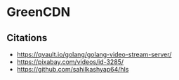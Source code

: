 # GreenCDN

## Citations
* https://qvault.io/golang/golang-video-stream-server/
* https://pixabay.com/videos/id-3285/
* https://github.com/sahilkashyap64/hls
